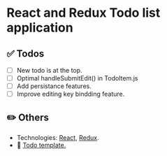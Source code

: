 # React and Redux Todo list application

## ✅ Todos

- [ ] New todo is at the top.
- [ ] Optimal handleSubmitEdit() in TodoItem.js
- [ ] Add persistance features.
- [ ] Improve editing key bindding feature.

## ✏️ Others

- Technologies: [React](https://reactjs.org/), [Redux](https://redux.js.org/).
- 🔗 [Todo template.](https://github.com/Klerith/TODO-CSS-Template)
